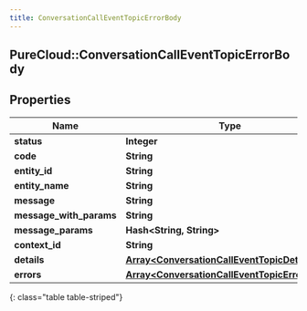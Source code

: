 ```yaml
---
title: ConversationCallEventTopicErrorBody
---
```

## PureCloud::ConversationCallEventTopicErrorBody

## Properties

|Name | Type | Description | Notes|
|------------ | ------------- | ------------- | -------------|
| **status** | **Integer** |  | [optional] |
| **code** | **String** |  | [optional] |
| **entity_id** | **String** |  | [optional] |
| **entity_name** | **String** |  | [optional] |
| **message** | **String** |  | [optional] |
| **message_with_params** | **String** |  | [optional] |
| **message_params** | **Hash&lt;String, String&gt;** |  | [optional] |
| **context_id** | **String** |  | [optional] |
| **details** | [**Array&lt;ConversationCallEventTopicDetail&gt;**](ConversationCallEventTopicDetail.html) |  | [optional] |
| **errors** | [**Array&lt;ConversationCallEventTopicErrorBody&gt;**](ConversationCallEventTopicErrorBody.html) |  | [optional] |
{: class="table table-striped"}



